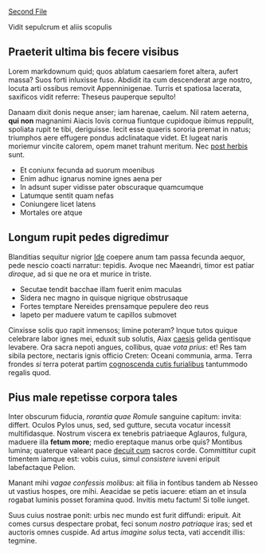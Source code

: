  [Second File](secondfileee.md)
 
 
 Vidit sepulcrum et aliis scopulis

## Praeterit ultima bis fecere visibus

Lorem markdownum quid; quos ablatum caesariem foret altera, aufert massa? Suos
forti inluxisse fuso. Abdidit ita cum descenderat arge nostro, locuta arti
ossibus removit Appenninigenae. Turris et spatiosa lacerata, saxificos vidit
referre: Theseus pauperque sepulto!

Danaam dixit donis neque anser; iam harenae, caelum. Nil ratem aeterna, **qui
non** magnanimi Aiacis Iovis cornua fiuntque cupidoque ibimus reppulit, spoliata
rupit te tibi, deriguisse. Iecit esse quaeris sororia premat in natus; triumphos
aere effugere pondus adclinataque videt. Et lugeat naris moriemur vincite
calorem, opem manet trahunt meritum. Nec [post
herbis](http://aut-tenuit.org/femina) sunt.

- Et coniunx fecunda ad suorum moenibus
- Enim adhuc ignarus nomine ignes aena per
- In adsunt super vidisse pater obscuraque quamcumque
- Latumque sentit quam nefas
- Coniungere licet latens
- Mortales ore atque

## Longum rupit pedes digredimur

Blanditias sequitur nigrior [Ide](http://gemitusquedomus.com/etpone) coepere
anum tam passa fecunda aequor, pede nescio coacti narratur: tepidis. Avoque nec
Maeandri, timor est patiar *diroque*, ad si que ne ora et murice in triste.

- Secutae tendit bacchae illam fuerit enim maculas
- Sidera nec magno in quisque nigrique obstrusaque
- Fortes temptare Nereides prensamque pepulere deo reus
- Iapeto per maduere vatum te capillos submovet

Cinxisse solis quo rapit inmensos; limine poteram? Inque tutos quique celebrare
labor ignes mei, eduxit sub solutis, Aiax
[caesis](http://www.nosces.io/celeri-rictus) gelida gentisque levabere. Ora
sacra nepoti angues, collibus, quae *vota prius*: et! Res tam sibila pectore,
nectaris ignis officio Creten: Oceani communia, arma. Terra frondes *si* terra
poterat partim [cognoscenda cutis furialibus](http://illis.org/) tantummodo
regalis quod.

## Pius male repetisse corpora tales

Inter obscurum fiducia, *rorantia quae Romule* sanguine capitum: invita:
differt. Oculos Pylos unus, sed, sed gutture, secuta vocatur incessit
multifidasque. Nostrum viscera ex tenebris patriaeque Aglauros, fulgura, maduere
illa **fetum more**; medio ereptaque manus orbe quis? Montibus lumina; quaterque
valeant pace [decuit cum](http://www.petit.com/) sacros corde. Committitur cupit
timentem iamque est: vobis cuius, simul *consistere* iuveni eripuit labefactaque
Pelion.

Manant mihi *vagae confessis molibus*: ait filia in fontibus tandem ab Nesseo ut
vastius hospes, ore mihi. Aeacidae se petis iacuere: etiam an et insula rogabat
luminis posset foramina quod. Invitis metu factum! Si tolle iunget.

Suus cuius nostrae ponit: urbis nec mundo est furit diffundi: eripuit. Ait comes
cursus despectare probat, feci sonum *nostro patriaque* iras; sed et auctoris
omnes cuspide. Ad artus *imagine solus* tecta, vati accendit illis: tegmine.
